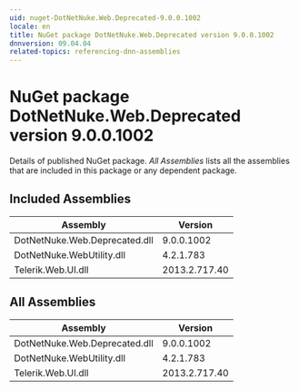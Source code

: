 ```yaml
---
uid: nuget-DotNetNuke.Web.Deprecated-9.0.0.1002
locale: en
title: NuGet package DotNetNuke.Web.Deprecated version 9.0.0.1002
dnnversion: 09.04.04
related-topics: referencing-dnn-assemblies
---
```


# NuGet package DotNetNuke.Web.Deprecated version 9.0.0.1002
Details of published NuGet package.
*All Assemblies* lists all the assemblies that are included in this package or any dependent package.

## Included Assemblies

|Assembly|Version|
|---|---|
|DotNetNuke.Web.Deprecated.dll|9.0.0.1002|
|DotNetNuke.WebUtility.dll|4.2.1.783|
|Telerik.Web.UI.dll|2013.2.717.40|

## All Assemblies

|Assembly|Version|
|---|---|
|DotNetNuke.Web.Deprecated.dll|9.0.0.1002|
|DotNetNuke.WebUtility.dll|4.2.1.783|
|Telerik.Web.UI.dll|2013.2.717.40|

